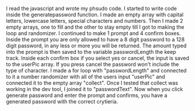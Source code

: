 I read the javascript and wrote my phsudo code.
I started to write code inside the generatepassword function.
I made an empty array with capital letters, lowercase letters, special characters and numbers.
Then I made 2 empty arrays, one to fill and the other to stay empty till I got to making the loop and randomizer.
I continued to make 1 prompt and 4 confirm boxes.
Inside the prompt you are only allowed to have a 8 digit password to a 128 digit password, in any less or more you will be returned.
The amount typed into the prompt is then saved to the variable passwordLength the keep track.
Inside each confirm box if you select yes or cancel, the input is saved to the userPic array.
If you press cancel the password won't include the type of character.
I made a for loop with "passwordLength" and connected to it a number randomizer with all of the users input "userPic" and 
connected it to the empty array "collect".
Once I tested that collect was working in the dev tool, I joined it to "passwordText".
Now when you click generate password and enter the prompt and confirms, you have a generated password with the correct crytieria.